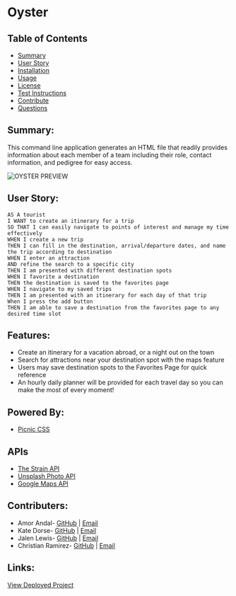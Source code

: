 # Oyster

## Table of Contents
* [Summary](#Summary)
* [User Story](#User_Story)
* [Installation](#Installation)
* [Usage](#Usage)
* [License](#License)
* [Test Instructions](#Tests)
* [Contribute](#Contribute)
* [Questions](#Questions)

## Summary:
This command line application generates an HTML file that readily provides information about each member of a team including their role, contact information, and pedigree for easy access.

![OYSTER PREVIEW](/Assets/appPreview.png)


## User Story:
```
AS A tourist
I WANT to create an itinerary for a trip 
SO THAT I can easily navigate to points of interest and manage my time effectively
WHEN I create a new trip
THEN I can fill in the destination, arrival/departure dates, and name the trip according to destination
WHEN I enter an attraction
AND refine the search to a specific city
THEN I am presented with different destination spots
WHEN I favorite a destination
THEN the destination is saved to the favorites page
WHEN I navigate to my saved trips
THEN I am presented with an itinerary for each day of that trip 
When I press the add button
THEN I am able to save a destination from the favorites page to any desired time slot

```
## Features:
* Create an itinerary for a vacation abroad, or a night out on the town
* Search for attractions near your destination spot with the maps feature
* Users may save destination spots to the Favorites Page for quick reference
* An hourly daily planner will be provided for each travel day so you can make the most of every moment!

## Powered By:
* [Picnic CSS](https://picnicss.com/)

## APIs
* [The Strain API](https://strains.evanbusse.com/)
* [Unsplash Photo API](https://unsplash.com/developers)
* [Google Maps API](https://developers.google.com/maps/documentation)


## Contributers:
* Amor Andal- [GitHub](https://github.com/andal-a/) | [Email](mailto:aandal77@gmail.com) 
* Kate Dorse- [GitHub](https://github.com/kathleendorse) | [Email](mailto:kathleen.dorse@gmail.com) 
* Jalen Lewis- [GitHub](https://github.com/jlew2529) | [Email](mailto:jalenlew1995@gmail.com) 
* Christian Ramirez- [GitHub](https://github.com/cramirez88) | [Email](mailto:christian.r0602@gmail.com) 

## Links:

[View Deployed Project](https://oyster01.herokuapp.com/)